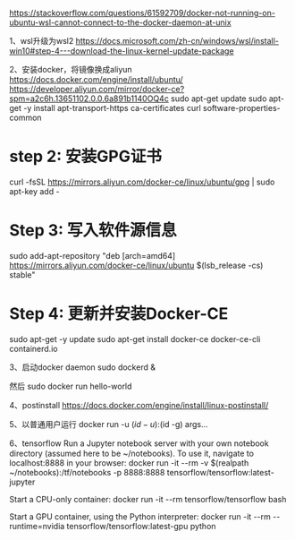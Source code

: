 https://stackoverflow.com/questions/61592709/docker-not-running-on-ubuntu-wsl-cannot-connect-to-the-docker-daemon-at-unix

1、wsl升级为wsl2
https://docs.microsoft.com/zh-cn/windows/wsl/install-win10#step-4---download-the-linux-kernel-update-package

2、安装docker，将镜像换成aliyun
https://docs.docker.com/engine/install/ubuntu/
https://developer.aliyun.com/mirror/docker-ce?spm=a2c6h.13651102.0.0.6a891b1140OQ4c
sudo apt-get update
sudo apt-get -y install apt-transport-https ca-certificates curl software-properties-common
# step 2: 安装GPG证书
curl -fsSL https://mirrors.aliyun.com/docker-ce/linux/ubuntu/gpg | sudo apt-key add -
# Step 3: 写入软件源信息
sudo add-apt-repository "deb [arch=amd64] https://mirrors.aliyun.com/docker-ce/linux/ubuntu $(lsb_release -cs) stable"
# Step 4: 更新并安装Docker-CE
sudo apt-get -y update
sudo apt-get install docker-ce docker-ce-cli containerd.io

3、启动docker daemon
sudo dockerd &

然后
sudo docker run hello-world

4、postinstall
https://docs.docker.com/engine/install/linux-postinstall/

5、以普通用户运行
docker run -u $(id -u):$(id -g) args...

6、tensorflow
Run a Jupyter notebook server with your own notebook directory (assumed here to be ~/notebooks). To use it, navigate to localhost:8888 in your browser:
docker run -it --rm -v $(realpath ~/notebooks):/tf/notebooks -p 8888:8888 tensorflow/tensorflow:latest-jupyter

Start a CPU-only container:
docker run -it --rm tensorflow/tensorflow bash

Start a GPU container, using the Python interpreter:
docker run -it --rm --runtime=nvidia tensorflow/tensorflow:latest-gpu python

